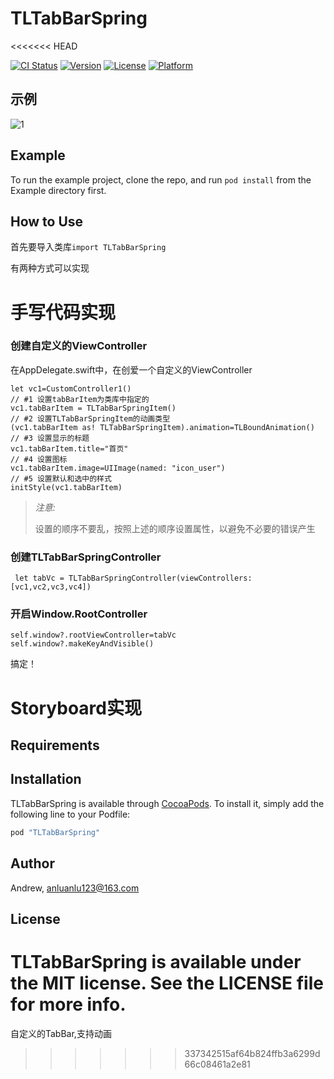 # TLTabBarSpring
<<<<<<< HEAD

[![CI Status](http://img.shields.io/travis/Andrew/TLTabBarSpring.svg?style=flat)](https://travis-ci.org/Andrew/TLTabBarSpring)
[![Version](https://img.shields.io/cocoapods/v/TLTabBarSpring.svg?style=flat)](http://cocoapods.org/pods/TLTabBarSpring)
[![License](https://img.shields.io/cocoapods/l/TLTabBarSpring.svg?style=flat)](http://cocoapods.org/pods/TLTabBarSpring)
[![Platform](https://img.shields.io/cocoapods/p/TLTabBarSpring.svg?style=flat)](http://cocoapods.org/pods/TLTabBarSpring)

## 示例
![1](http://7xsn4e.com1.z0.glb.clouddn.com/tabBar.gif)


## Example

To run the example project, clone the repo, and run `pod install` from the Example directory first.


## How to Use

首先要导入类库`import TLTabBarSpring`

有两种方式可以实现

# 手写代码实现


### 创建自定义的ViewController
在AppDelegate.swift中，在创爱一个自定义的ViewController

```
let vc1=CustomController1()
// #1 设置tabBarItem为类库中指定的
vc1.tabBarItem = TLTabBarSpringItem()
// #2 设置TLTabBarSpringItem的动画类型
(vc1.tabBarItem as! TLTabBarSpringItem).animation=TLBoundAnimation()
// #3 设置显示的标题
vc1.tabBarItem.title="首页"
// #4 设置图标
vc1.tabBarItem.image=UIImage(named: "icon_user")
// #5 设置默认和选中的样式
initStyle(vc1.tabBarItem)
```

>*注意:*
>
>设置的顺序不要乱，按照上述的顺序设置属性，以避免不必要的错误产生
>

### 创建TLTabBarSpringController

```
 let tabVc = TLTabBarSpringController(viewControllers: [vc1,vc2,vc3,vc4])
```

### 开启Window.RootController

```
self.window?.rootViewController=tabVc
self.window?.makeKeyAndVisible()
```

搞定！

# Storyboard实现


## Requirements

## Installation

TLTabBarSpring is available through [CocoaPods](http://cocoapods.org). To install
it, simply add the following line to your Podfile:

```ruby
pod "TLTabBarSpring"
```

## Author

Andrew, anluanlu123@163.com

## License

TLTabBarSpring is available under the MIT license. See the LICENSE file for more info.
=======
自定义的TabBar,支持动画
>>>>>>> 337342515af64b824ffb3a6299d66c08461a2e81
